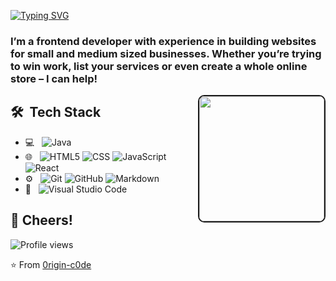 [![Typing SVG](https://readme-typing-svg.demolab.com?font=Fira+Code&duration=4000&pause=0000&center=true&width=499&height=51&lines=Hey+%F0%9F%91%8B+I'm+Sunil+;And+I'm+a+Frontend+Developer;I'm+Currently+learning++Javascript%2CReact)](https://git.io/typing-svg)
### I’m a  frontend developer with experience in building websites for small and medium sized businesses. Whether you’re trying to win work, list your services or even create a whole online store – I can help!

<div align="center"><img align="right" width="200px" height="200px" src="https://raw.githubusercontent.com/vivekweb2013/vivekweb2013/main/developer.gif" border="2px solid black" style="border-radius:10px">
</div>

## 🛠 &nbsp;Tech Stack

- 💻 &nbsp;
  ![Java](https://img.shields.io/badge/-Java-333333?style=flat&logo=Java&logoColor=007396)
- 🌐 &nbsp;
  ![HTML5](https://img.shields.io/badge/-HTML5-333333?style=flat&logo=HTML5)
  ![CSS](https://img.shields.io/badge/-CSS-333333?style=flat&logo=CSS3&logoColor=1572B6)
  ![JavaScript](https://img.shields.io/badge/-JavaScript-333333?style=flat&logo=javascript)
  ![React](https://img.shields.io/badge/-React-333333?style=flat&logo=react)
- ⚙️ &nbsp;
  ![Git](https://img.shields.io/badge/-Git-333333?style=flat&logo=git)
  ![GitHub](https://img.shields.io/badge/-GitHub-333333?style=flat&logo=github)
  ![Markdown](https://img.shields.io/badge/-Markdown-333333?style=flat&logo=markdown)
- 🔧 &nbsp;
  ![Visual Studio Code](https://img.shields.io/badge/-Visual%20Studio%20Code-333333?style=flat&logo=visual-studio-code&logoColor=007ACC)
  
  
## 🥂 Cheers!
![Profile views](https://gpvc.arturio.dev/0rigin-c0de)

⭐️ From [0rigin-c0de](https://github.com/0rigin-code)